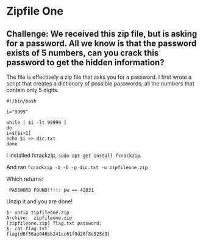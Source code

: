 # Zipfile One
## Challenge: We received this zip file, but is asking for a password. All we know is that the password exists of 5 numbers, can you crack this password to get the hidden information?

The file is effectively a zip file that asks you for a password. I first wrote a script that creates a dictionary of possible passwords; all the numbers that contain only 5 digits.

```
#!/bin/bash

i="9999"

while [ $i -lt 99999 ]
do
i=$[$i+1]
echo $i >> dic.txt
done
```
I installed fcrackzip, `sudo apt-get install fcrackzip`.

And ran `fcrackzip -b -D -p dic.txt -u zipfileone.zip`

Which returns:
```
 PASSWORD FOUND!!!!: pw == 42831
 ```
Unzip it and you are done!
```
$- unzip zipfileone.zip
Archive:  zipfileone.zip
[zipfileone.zip] flag.txt password: 
$- cat flag.txt` 
flag{d6f56ae046bb241cc61f9d26f8e525d9}
```
